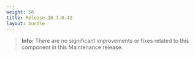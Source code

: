 ```yaml
---
weight: 56
title: Release 10.7.0.42
layout: bundle
---
```



><b>Info:</b> There are no significant improvements or fixes related to this component in this Maintenance release.
